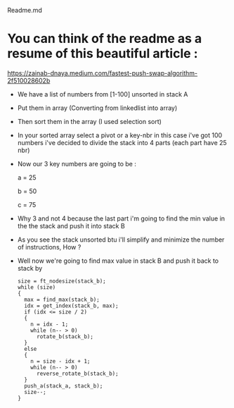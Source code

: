 Readme.md
# You can think of the readme as a resume of this beautiful article :

https://zainab-dnaya.medium.com/fastest-push-swap-algorithm-2f510028602b


* We have a list of numbers from [1-100] unsorted in stack A

* Put them in array (Converting from linkedlist into array)

* Then sort them in the array (I used selection sort)

* In your sorted array select a pivot or a key-nbr in this case i've got 100 numbers i've decided to divide the stack into 4 parts (each part have 25 nbr)

* Now our 3 key numbers are going to be :

  a = 25

  b = 50

  c = 75

* Why 3 and not 4 because the last part i'm going to find the min value in the the stack and push it into stack B

* As you see the stack unsorted btu i'll simplify and minimize the number of instructions, How ?

* Well now we're going to find max value in stack B and push it back to stack by

      size = ft_nodesize(stack_b);
      while (size)
      {
        max = find_max(stack_b);
        idx = get_index(stack_b, max);
        if (idx <= size / 2)
        {
          n = idx - 1;
          while (n-- > 0)
            rotate_b(stack_b);
        }
        else
        {
          n = size - idx + 1;
          while (n-- > 0)
            reverse_rotate_b(stack_b);
        }
        push_a(stack_a, stack_b);
        size--;
      } 
